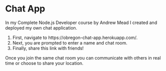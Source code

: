# Chat App

In my Complete Node.js Developer course by Andrew Mead I created and deployed my own chat application. 

<ol>
<li>First, navigate to <link>https://obregon-chat-app.herokuapp.com/</link>.</li>
<li>Next, you are prompted to enter a name and chat room.</li>
<li>Finally, share this link with friends!</li> 
</ol>

Once you join the same chat room you can communicate with others in real time or choose to share your location.
